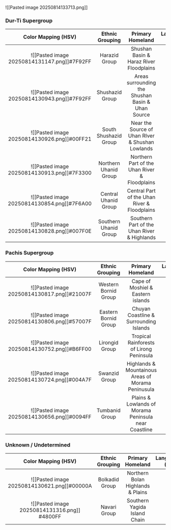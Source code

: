 ![[Pasted image 20250814133713.png]]
### Dur-Ti Supergroup

|           Color Mapping (HSV)           |  Ethnic Grouping  |               Primary Homeland                | Language (s) | Religion | Predecessor Group (s) | Successor Group (s) |
| :-----------------------------------------: | :-------------------: | :-----------------------------------------------: | :--------------: | :----------: | :-----------------------: | :---------------------: |
| ![[Pasted image 20250814131147.png]]#7F92FF |     Harazid Group     |      Shushan Basin & Haraz River Floodplains      |                  |              |      Northern Navari      |                         |
| ![[Pasted image 20250814130943.png]]#7F92FF |    Shushazid Group    | Areas surrounding the Shushan Basin & Uhan Source |                  |              |      Northern Navari      |                         |
| ![[Pasted image 20250814130926.png]]#00FF21 | South Shushazid Group | Near the Source of Uhan RIver & Shushan Lowlands  |                  |              |      Northern Navari      |                         |
| ![[Pasted image 20250814130913.png]]#7F3300 | Northern Uhanid Group |   Northern Part of the Uhan River & Floodplains   |                  |              |      Northern Navari      |                         |
| ![[Pasted image 20250814130854.png]]#7F6A00 | Central Uhanid Group  |   Central Part of the Uhan River & Floodplains    |                  |              |      Northern Navari      |                         |
| ![[Pasted image 20250814130828.png]]#007F0E | Southern Uhanid Group |    Southern Part of the Uhan River & Highlands    |                  |              |      Northern Navari      |                         |
### Pachis Supergroup

|             Color Mapping (HSV)             |   Ethnic Grouping    |                   Primary Homeland                   | Language (s) | Religion | Predecessor Group (s) | Successor Group (s) |
| :-----------------------------------------: | :------------------: | :--------------------------------------------------: | :----------: | :------: | :-------------------: | :-----------------: |
| ![[Pasted image 20250814130817.png]]#21007F | Western Bornid Group |          Cape of Moshiel & Eastern islands           |              |          |    Western Navari     |                     |
| ![[Pasted image 20250814130806.png]]#57007F | Eastern Bornid Group |        Chuyan Coastline & Surrounding Islands        |              |          |    Western Navari     |                     |
| ![[Pasted image 20250814130752.png]]#B6FF00 |    Lirongid Group    |       Tropical Rainforests of Lirong Peninsula       |              |          |    Western Navari     |                     |
| ![[Pasted image 20250814130724.png]]#004A7F |    Swanzid Group     |  Highlands & Mountainous Areas of Morama Peninusula  |              |          |    Western Navari     |                     |
| ![[Pasted image 20250814130656.png]]#0094FF |    Tumbanid Group    | Plains & Lowlands of Morama Peninsula near Coastline |              |          |    Western Navari     |                     |
### Unknown / Undetermined

|             Color Mapping (HSV)              | Ethnic Grouping |         Primary Homeland          | Language (s) | Religion | Predecessor Group (s) | Successor Group (s) |
| :------------------------------------------: | :-------------: | :-------------------------------: | :----------: | :------: | :-------------------: | :-----------------: |
| ![[Pasted image 20250814130621.png]]#00000A  | Bolkadid Group  | Northern Bolan Highlands & Plains |              |          |                       |                     |
| ![[Pasted image 20250814131316.png]] #4800FF |  Navari Group   |   Southern Yagida Island Chain    |              |          |                       |                     |
